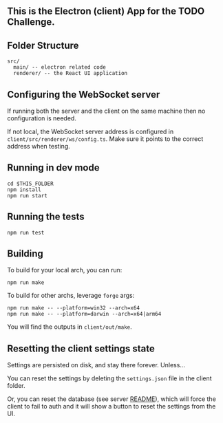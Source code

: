## This is the Electron (client) App for the TODO Challenge.

## Folder Structure

```
src/
  main/ -- electron related code
  renderer/ -- the React UI application
```

## Configuring the WebSocket server

If running both the server and the client on the same machine then no
configuration is needed.

If not local, the WebSocket server address is configured in `client/src/renderer/ws/config.ts`.
Make sure it points to the correct address when testing.


## Running in dev mode
```
cd $THIS_FOLDER
npm install
npm run start
```

## Running the tests
```
npm run test
```

## Building
To build for your local arch, you can run:
```
npm run make
```

To build for other archs, leverage `forge` args:
```
npm run make -- --platform=win32 --arch=x64
npm run make -- --platform=darwin --arch=x64|arm64
```

You will find the outputs in `client/out/make`.

## Resetting the client settings state
Settings are persisted on disk, and stay there forever. Unless...

You can reset the settings by deleting the `settings.json` file in the client folder.

Or, you can reset the database (see server [README](../server/README.md)), which will
force the client to fail to auth and it will show a button to reset the settings from the UI.

